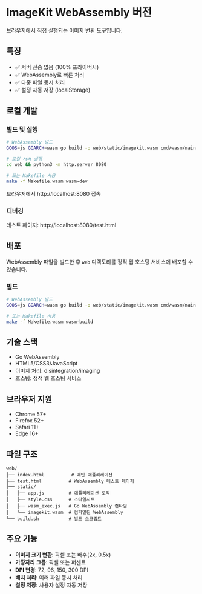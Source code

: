 # ImageKit WebAssembly 버전

브라우저에서 직접 실행되는 이미지 변환 도구입니다.

## 특징

- ✅ 서버 전송 없음 (100% 프라이버시)
- ✅ WebAssembly로 빠른 처리
- ✅ 다중 파일 동시 처리
- ✅ 설정 자동 저장 (localStorage)

## 로컬 개발

### 빌드 및 실행

```bash
# WebAssembly 빌드
GOOS=js GOARCH=wasm go build -o web/static/imagekit.wasm cmd/wasm/main.go

# 로컬 서버 실행
cd web && python3 -m http.server 8080

# 또는 Makefile 사용
make -f Makefile.wasm wasm-dev
```

브라우저에서 http://localhost:8080 접속

### 디버깅

테스트 페이지: http://localhost:8080/test.html

## 배포

WebAssembly 파일을 빌드한 후 `web` 디렉토리를 정적 웹 호스팅 서비스에 배포할 수 있습니다.

### 빌드

```bash
# WebAssembly 빌드
GOOS=js GOARCH=wasm go build -o web/static/imagekit.wasm cmd/wasm/main.go

# 또는 Makefile 사용
make -f Makefile.wasm wasm-build
```

## 기술 스택

- Go WebAssembly
- HTML5/CSS3/JavaScript
- 이미지 처리: disintegration/imaging
- 호스팅: 정적 웹 호스팅 서비스

## 브라우저 지원

- Chrome 57+
- Firefox 52+
- Safari 11+
- Edge 16+

## 파일 구조

```
web/
├── index.html          # 메인 애플리케이션
├── test.html          # WebAssembly 테스트 페이지
├── static/
│   ├── app.js         # 애플리케이션 로직
│   ├── style.css      # 스타일시트
│   ├── wasm_exec.js   # Go WebAssembly 런타임
│   └── imagekit.wasm  # 컴파일된 WebAssembly
└── build.sh           # 빌드 스크립트
```

## 주요 기능

- **이미지 크기 변환**: 픽셀 또는 배수(2x, 0.5x)
- **가장자리 크롭**: 픽셀 또는 퍼센트
- **DPI 변경**: 72, 96, 150, 300 DPI
- **배치 처리**: 여러 파일 동시 처리
- **설정 저장**: 사용자 설정 자동 저장